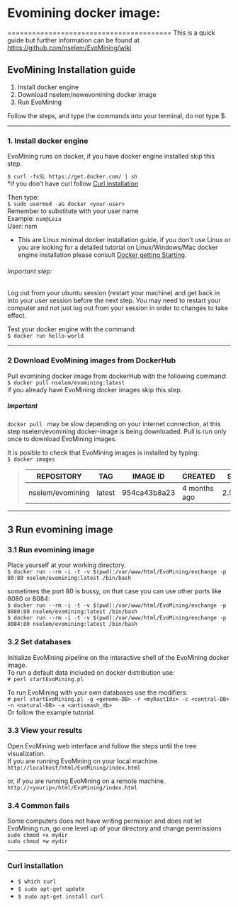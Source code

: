 # Evomining docker image:
========================================
This is a quick guide but further information can be found at https://github.com/nselem/EvoMining/wiki  

## EvoMining Installation guide

1. Install docker engine   
2. Download nselem/newevomining docker image  
3. Run EvoMining    

Follow the steps, and type the commands into your terminal, do not type $.  
   
---
    
### 1. Install docker engine  
EvoMining runs on docker, if you have docker engine installed skip this step.  

`$ curl -fsSL https://get.docker.com/ | sh `  
*if you don’t have curl follow [Curl installation](#curl-installation)  
  
Then type:  
    `$ sudo usermod -aG docker <your-user>`  
Remember to substitute <your-user> with your user name    
Example: `nsm@Leia`  
User: nsm    

* This are Linux minimal docker installation guide, if you don't use Linux or you are looking for a detailed tutorial on Linux/Windows/Mac docker engine installation please consult [Docker getting Starting](https://docs.docker.com/linux/step_one/). 
    
  
###### Important step:   
Log out from your ubuntu session (restart your machine) and get back in into your user session before the next step.
You may need to restart your computer and not just log out from your session in order to changes to take effect.
  
Test your docker engine with the command:    
`$ docker run hello-world`    

---  
  
### 2 Download EvoMining images from DockerHub  
Pull evomining docker image from dockerHub with the following command:   
`$ docker pull nselem/evomining:latest  `    
if you already have EvoMining docker images skip this step.  

##### Important    
`docker pull ` may be slow depending on your internet connection, at this step nselem/evomining docker-image is being downloaded. Pull is run only once to download EvoMining images.

It is posible to check that EvoMining images is installed by typing:  
`$ docker images`    
> REPOSITORY           |TAG           |IMAGE ID        |CREATED       |SIZE     |
>----------------------|--------------|----------------|--------------|---------|
> nselem/evomining  | latest       |  954ca43b8a23  |4 months ago  | 2.58GB  |
   
---   
   
## 3 Run evomining image  

### 3.1 Run evomining image
Place yourself at your working directory.    
 `$ docker run --rm -i -t -v $(pwd):/var/www/html/EvoMining/exchange -p 80:80 nselem/evomining:latest /bin/bash`

sometimes the port 80 is bussy, on that case you can use other ports like 8080 or 8084:    
`$ docker run --rm -i -t -v $(pwd):/var/www/html/EvoMining/exchange -p 8080:80 nselem/evomining:latest /bin/bash`  
`$ docker run --rm -i -t -v $(pwd):/var/www/html/EvoMining/exchange -p 8084:80 nselem/evomining:latest /bin/bash`  

### 3.2 Set databases  
Initialize EvoMining pipeline on the interactive shell of the EvoMining docker image.  
To run a default data included on docker distribution use:  
`# perl startEvoMining.pl`  
  
To run EvoMining with your own databases use the modifiers:  
`# perl startEvoMining.pl -g <genome-DB> -r <myRastIds> -c <central-DB> -n <natural-DB> -a <antismash_db>`   
Or follow the example tutorial.    

### 3.3 View your results  
Open EvoMining web interface and follow the steps until the tree visualization.  
If you are running EvoMining on your local machine.   
`http://localhost/html/EvoMining/index.html`   
   
or, if you are running EvoMining on a remote machine.   
`http://<yourip>/html/EvoMining/index.html`  

### 3.4 Common fails  
  
Some computers does not have writing permision and does not let EvoMining run, go one level up of your directory and change permissions    
`sudo chmod +x mydir`   
`sudo chmod +w mydir`   

---   
  
### Curl installation
- `$ which curl`
- `$ sudo apt-get update`
- `$ sudo apt-get install curl`
